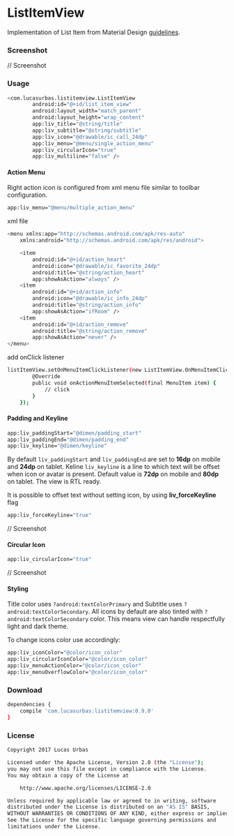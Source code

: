 # ListItemView
Implementation of List Item from Material Design [guidelines](https://material.io/guidelines/components/lists.html#lists-specs).

### Screenshot
// Screenshot

### Usage
```sh
<com.lucasurbas.listitemview.ListItemView
        android:id="@+id/list_item_view"
        android:layout_width="match_parent"
        android:layout_height="wrap_content"
        app:liv_title="@string/title"
        app:liv_subtitle="@string/subtitle"
        app:liv_icon="@drawable/ic_call_24dp"
        app:liv_menu="@menu/single_action_menu"
        app:liv_circularIcon="true"
        app:liv_multiline="false" />
```

#### Action Menu
Right action icon is configured from xml menu file similar to toolbar configuration.
```sh
app:liv_menu="@menu/multiple_action_menu"
```
xml file
```sh
<menu xmlns:app="http://schemas.android.com/apk/res-auto"
    xmlns:android="http://schemas.android.com/apk/res/android">

    <item
        android:id="@+id/action_heart"
        android:icon="@drawable/ic_favorite_24dp"
        android:title="@string/action_heart"
        app:showAsAction="always" />
    <item
        android:id="@+id/action_info"
        android:icon="@drawable/ic_info_24dp"
        android:title="@string/action_info"
        app:showAsAction="ifRoom" />
    <item
        android:id="@+id/action_remove"
        android:title="@string/action_remove"
        app:showAsAction="never" />
</menu>
```
add onClick listener
```sh
listItemView.setOnMenuItemClickListener(new ListItemView.OnMenuItemClickListener() {
        @Override
        public void onActionMenuItemSelected(final MenuItem item) {
            // click
        }
    });
```

#### Padding and Keyline
```sh
app:liv_paddingStart="@dimen/padding_start"
app:liv_paddingEnd="@dimen/padding_end"
app:liv_keyline="@dimen/keyline"
```
By default `liv_paddingStart` and `liv_paddingEnd` are set to **16dp** on mobile and **24dp** on tablet.
Keline `liv_keyline` is a line to which text will be offset when icon or avatar is present. Default value is **72dp** on mobile and **80dp** on tablet.
The view is RTL ready.

It is possible to offset text without setting icon, by using **liv_forceKeyline** flag
```sh
app:liv_forceKeyline="true"
```
// Screenshot

#### Circular Icon
```sh
app:liv_circularIcon="true"
```
// Screenshot

#### Styling

Title color uses `?android:textColorPrimary` and Subtitle uses `?android:textColorSecondary`. All icons by default are also tinted
with `?android:textColorSecondary` color. This means view can handle respectfully light and dark theme.

To change icons color use accordingly:
```sh
app:liv_iconColor="@color/icon_color"
app:liv_circularIconColor="@color/icon_color"
app:liv_menuActionColor="@color/icon_color"
app:liv_menuOverflowColor="@color/icon_color"
```

### Download
```sh
dependencies {
    compile 'com.lucasurbas:listitemview:0.9.0'
}
```

### License
```sh
Copyright 2017 Lucas Urbas

Licensed under the Apache License, Version 2.0 (the "License");
you may not use this file except in compliance with the License.
You may obtain a copy of the License at

    http://www.apache.org/licenses/LICENSE-2.0

Unless required by applicable law or agreed to in writing, software
distributed under the License is distributed on an "AS IS" BASIS,
WITHOUT WARRANTIES OR CONDITIONS OF ANY KIND, either express or implied.
See the License for the specific language governing permissions and
limitations under the License.
```
